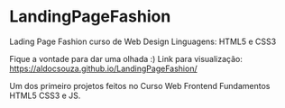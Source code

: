 # LandingPageFashion
Lading Page Fashion curso de Web Design
Linguagens: HTML5 e CSS3

Fique a vontade para dar uma olhada :)
Link para visualização: https://aldocsouza.github.io/LandingPageFashion/

Um dos primeiro projetos feitos no Curso Web Frontend Fundamentos HTML5 CSS3 e JS.
